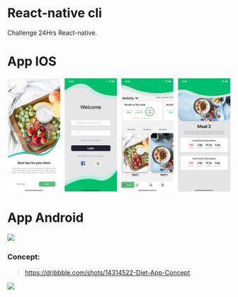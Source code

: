 # React-native cli
Challenge 24Hrs React-native.
# App IOS 
![](https://github.com/RafaelLozano/DietApp/blob/main/ScreenShoot/collageIos.png?raw=true)
# App Android
![](https://github.com/RafaelLozano/DietApp/blob/main/ScreenShoot/collageAndroid.png?raw=true)
### Concept:
> https://dribbble.com/shots/14314522-Diet-App-Concept

![](https://cdn.dribbble.com/users/5722038/screenshots/14314522/media/e78e9a94fb8cb3d5630a44f70f916937.jpg?compress=1&resize=800x600)